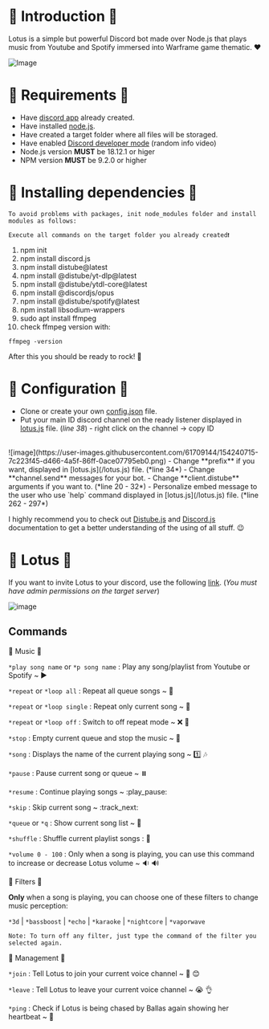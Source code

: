 # 🌸 Introduction 🌸
Lotus is a simple but powerful Discord bot made over Node.js that plays music from Youtube and Spotify immersed into Warframe game thematic. ❤️

![Image](https://images-ext-2.discordapp.net/external/UyBnKuFc1uvUQkQdiU58TdWK4KPtJCZVMbA1PsoKsJc/https/64.media.tumblr.com/8419269fba8f8141cdb286199c26e7d0/cae3ab100cfd2b48-35/s540x810/87dcc421e7b173a108abea55120ee1f9315c5b10.gifv)

# 🌸 Requirements 🌸

- Have [discord app](https://discord.com/developers/applications/) already created.
- Have installed [node.js](https://nodejs.org/es/).
- Have created a target folder where all files will be storaged.
- Have enabled [Discord developer mode](https://www.youtube.com/watch?v=13LeA6m9kU8) (random info video)
- Node.js version **MUST** be 18.12.1 or higer
- NPM version **MUST** be 9.2.0 or higher

# 🌸 Installing dependencies 🌸
`To avoid problems with packages, init node_modules folder and install modules as follows:`

```
Execute all commands on the target folder you already created❗︎
```

1. npm init 
2. npm install discord.js
3. npm install distube@latest
4. npm install @distube/yt-dlp@latest
5. npm install @distube/ytdl-core@latest
6. npm install @discordjs/opus
7. npm install @distube/spotify@latest
8. npm install libsodium-wrappers
9. sudo apt install ffmpeg
10. check ffmpeg version with:
```
ffmpeg -version
```

After this you should be ready to rock! 🥰

# 🌸 Configuration 🌸

- Clone or create your own [config.json](/config.json) file.
- Put your main ID discord channel on the ready listener displayed in [lotus.js](/lotus.js) file. (*line 38*) - right click on the channel -> copy ID
<br>
![image](https://user-images.githubusercontent.com/61709144/154240715-7c223f45-d466-4a5f-86ff-0ace07795eb0.png)
- Change **prefix** if you want, displayed in [lotus.js](/lotus.js) file. (*line 34*)
- Change **channel.send** messages for your bot.
- Change **client.distube** arguments if you want to. (*line 20 - 32*)
- Personalize embed message to the user who use `help` command displayed in [lotus.js](/lotus.js) file. (*line 262 - 297*)

I highly recommend you to check out [Distube.js](https://distube.js.org/#/docs/DisTube/stable/general/welcome) and [Discord.js](https://discord.js.org/#/docs/discord.js/stable/general/welcome) documentation to get a better understanding of the using of all stuff. 😉

# 🌸 Lotus 🌸

If you want to invite Lotus to your discord, use the following [link](https://discord.com/api/oauth2/authorize?client_id=930573366648270849&permissions=8&scope=bot). (*You must have admin permissions on the target server*)

![image](https://user-images.githubusercontent.com/61709144/154245426-3a4200b6-0b86-439f-b359-e083966eb69b.png)

## Commands

:cherry_blossom: Music :cherry_blossom:

`*play song name` or `*p song name` : Play any song/playlist from Youtube or Spotify ~ :arrow_forward:

`*repeat` or `*loop all` : Repeat all queue songs ~ :arrows_counterclockwise:

`*repeat` or `*loop single` : Repeat only current song ~ :repeat_one:

`*repeat` or `*loop off` : Switch to off repeat mode ~ :x: :arrows_counterclockwise:

`*stop` : Empty current queue and stop the music ~ :no_entry_sign:

`*song` : Displays the name of the current playing song ~ :one: :notes:

`*pause` : Pause current song or queue ~ :pause_button:
 
`*resume` : Continue playing songs ~ :play_pause:

`*skip` : Skip current song ~ :track_next:

`*queue` or `*q` : Show current song list ~ :1234:

`*shuffle` : Shuffle current playlist songs : :twisted_rightwards_arrows:

`*volume 0 - 100` : Only when a song is playing, you can use this command to increase or decrease Lotus volume ~ :sound: :loud_sound:

:cherry_blossom: Filters :cherry_blossom:

**Only** when a song is playing, you can choose one of these filters to change music perception:

`*3d` | `*bassboost` | `*echo` | `*karaoke` | `*nightcore` | `*vaporwave`

`Note: To turn off any filter, just type the command of the filter you selected again.`

:cherry_blossom: Management :cherry_blossom:

`*join` : Tell Lotus to join your current voice channel ~ :cherry_blossom: :blush:

`*leave` : Tell Lotus to leave your current voice channel ~ :sob: :ok_hand:

`*ping` : Check if Lotus is being chased by Ballas again showing her heartbeat ~ :heartbeat:
